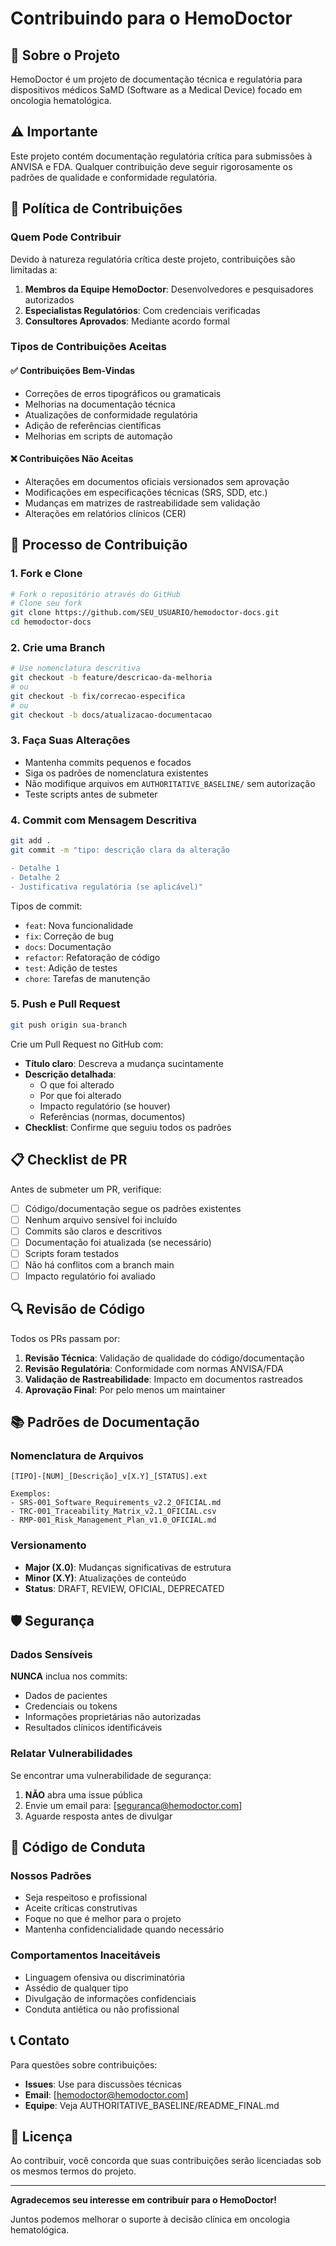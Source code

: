 # Contribuindo para o HemoDoctor

## 🏥 Sobre o Projeto

HemoDoctor é um projeto de documentação técnica e regulatória para dispositivos médicos SaMD (Software as a Medical Device) focado em oncologia hematológica.

## ⚠️ Importante

Este projeto contém documentação regulatória crítica para submissões à ANVISA e FDA. Qualquer contribuição deve seguir rigorosamente os padrões de qualidade e conformidade regulatória.

## 🔐 Política de Contribuições

### Quem Pode Contribuir

Devido à natureza regulatória crítica deste projeto, contribuições são limitadas a:

1. **Membros da Equipe HemoDoctor**: Desenvolvedores e pesquisadores autorizados
2. **Especialistas Regulatórios**: Com credenciais verificadas
3. **Consultores Aprovados**: Mediante acordo formal

### Tipos de Contribuições Aceitas

#### ✅ Contribuições Bem-Vindas
- Correções de erros tipográficos ou gramaticais
- Melhorias na documentação técnica
- Atualizações de conformidade regulatória
- Adição de referências científicas
- Melhorias em scripts de automação

#### ❌ Contribuições Não Aceitas
- Alterações em documentos oficiais versionados sem aprovação
- Modificações em especificações técnicas (SRS, SDD, etc.)
- Mudanças em matrizes de rastreabilidade sem validação
- Alterações em relatórios clínicos (CER)

## 📝 Processo de Contribuição

### 1. Fork e Clone

```bash
# Fork o repositório através do GitHub
# Clone seu fork
git clone https://github.com/SEU_USUARIO/hemodoctor-docs.git
cd hemodoctor-docs
```

### 2. Crie uma Branch

```bash
# Use nomenclatura descritiva
git checkout -b feature/descricao-da-melhoria
# ou
git checkout -b fix/correcao-especifica
# ou
git checkout -b docs/atualizacao-documentacao
```

### 3. Faça Suas Alterações

- Mantenha commits pequenos e focados
- Siga os padrões de nomenclatura existentes
- Não modifique arquivos em `AUTHORITATIVE_BASELINE/` sem autorização
- Teste scripts antes de submeter

### 4. Commit com Mensagem Descritiva

```bash
git add .
git commit -m "tipo: descrição clara da alteração

- Detalhe 1
- Detalhe 2
- Justificativa regulatória (se aplicável)"
```

Tipos de commit:
- `feat`: Nova funcionalidade
- `fix`: Correção de bug
- `docs`: Documentação
- `refactor`: Refatoração de código
- `test`: Adição de testes
- `chore`: Tarefas de manutenção

### 5. Push e Pull Request

```bash
git push origin sua-branch
```

Crie um Pull Request no GitHub com:
- **Título claro**: Descreva a mudança sucintamente
- **Descrição detalhada**: 
  - O que foi alterado
  - Por que foi alterado
  - Impacto regulatório (se houver)
  - Referências (normas, documentos)
- **Checklist**: Confirme que seguiu todos os padrões

## 📋 Checklist de PR

Antes de submeter um PR, verifique:

- [ ] Código/documentação segue os padrões existentes
- [ ] Nenhum arquivo sensível foi incluído
- [ ] Commits são claros e descritivos
- [ ] Documentação foi atualizada (se necessário)
- [ ] Scripts foram testados
- [ ] Não há conflitos com a branch main
- [ ] Impacto regulatório foi avaliado

## 🔍 Revisão de Código

Todos os PRs passam por:

1. **Revisão Técnica**: Validação de qualidade do código/documentação
2. **Revisão Regulatória**: Conformidade com normas ANVISA/FDA
3. **Validação de Rastreabilidade**: Impacto em documentos rastreados
4. **Aprovação Final**: Por pelo menos um maintainer

## 📚 Padrões de Documentação

### Nomenclatura de Arquivos

```
[TIPO]-[NUM]_[Descrição]_v[X.Y]_[STATUS].ext

Exemplos:
- SRS-001_Software_Requirements_v2.2_OFICIAL.md
- TRC-001_Traceability_Matrix_v2.1_OFICIAL.csv
- RMP-001_Risk_Management_Plan_v1.0_OFICIAL.md
```

### Versionamento

- **Major (X.0)**: Mudanças significativas de estrutura
- **Minor (X.Y)**: Atualizações de conteúdo
- **Status**: DRAFT, REVIEW, OFICIAL, DEPRECATED

## 🛡️ Segurança

### Dados Sensíveis

**NUNCA** inclua nos commits:
- Dados de pacientes
- Credenciais ou tokens
- Informações proprietárias não autorizadas
- Resultados clínicos identificáveis

### Relatar Vulnerabilidades

Se encontrar uma vulnerabilidade de segurança:
1. **NÃO** abra uma issue pública
2. Envie um email para: [seguranca@hemodoctor.com]
3. Aguarde resposta antes de divulgar

## 🤝 Código de Conduta

### Nossos Padrões

- Seja respeitoso e profissional
- Aceite críticas construtivas
- Foque no que é melhor para o projeto
- Mantenha confidencialidade quando necessário

### Comportamentos Inaceitáveis

- Linguagem ofensiva ou discriminatória
- Assédio de qualquer tipo
- Divulgação de informações confidenciais
- Conduta antiética ou não profissional

## 📞 Contato

Para questões sobre contribuições:
- **Issues**: Use para discussões técnicas
- **Email**: [hemodoctor@hemodoctor.com]
- **Equipe**: Veja AUTHORITATIVE_BASELINE/README_FINAL.md

## 📄 Licença

Ao contribuir, você concorda que suas contribuições serão licenciadas sob os mesmos termos do projeto.

---

**Agradecemos seu interesse em contribuir para o HemoDoctor!**

Juntos podemos melhorar o suporte à decisão clínica em oncologia hematológica.

